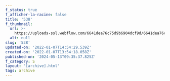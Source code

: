 ```yaml
---
f_status: true
f_afficher-la-racine: false
title: '538'
f_thumbnail:
  url: >-
    https://uploads-ssl.webflow.com/6641dea76c75d9b6904dcf9d/6641dea76c75d9b6904dd395_538.jpg
  alt: null
slug: '538'
updated-on: '2022-01-07T14:54:29.539Z'
created-on: '2022-01-07T13:54:18.058Z'
published-on: '2024-05-13T09:35:37.825Z'
f_category: S
layout: '[archive].html'
tags: archive
---
```




